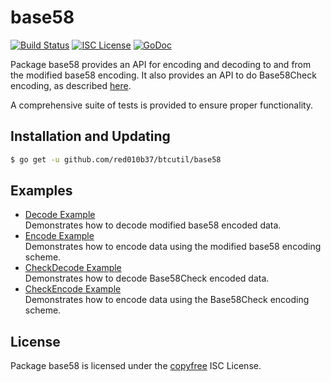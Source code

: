 base58
==========

[![Build Status](http://img.shields.io/travis/red010b37/btcutil.svg)](https://travis-ci.org/red010b37/btcutil)
[![ISC License](http://img.shields.io/badge/license-ISC-blue.svg)](http://copyfree.org)
[![GoDoc](https://img.shields.io/badge/godoc-reference-blue.svg)](http://godoc.org/github.com/red010b37/btcutil/base58)

Package base58 provides an API for encoding and decoding to and from the
modified base58 encoding.  It also provides an API to do Base58Check encoding,
as described [here](https://en.bitcoin.it/wiki/Base58Check_encoding).

A comprehensive suite of tests is provided to ensure proper functionality.

## Installation and Updating

```bash
$ go get -u github.com/red010b37/btcutil/base58
```

## Examples

* [Decode Example](http://godoc.org/github.com/red010b37/btcutil/base58#example-Decode)  
  Demonstrates how to decode modified base58 encoded data.
* [Encode Example](http://godoc.org/github.com/red010b37/btcutil/base58#example-Encode)  
  Demonstrates how to encode data using the modified base58 encoding scheme.
* [CheckDecode Example](http://godoc.org/github.com/red010b37/btcutil/base58#example-CheckDecode)  
  Demonstrates how to decode Base58Check encoded data.
* [CheckEncode Example](http://godoc.org/github.com/red010b37/btcutil/base58#example-CheckEncode)  
  Demonstrates how to encode data using the Base58Check encoding scheme.

## License

Package base58 is licensed under the [copyfree](http://copyfree.org) ISC
License.
